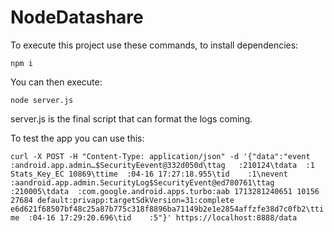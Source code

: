 # NodeDatashare
To execute this project use these commands, to install dependencies:

```npm i```

You can then execute:

```node server.js```

server.js is the final script that can format the logs coming.

To test the app you can use this:

```curl -X POST -H "Content-Type: application/json" -d '{"data":"event :android.app.admin…$SecurityEevent@332d050d\ttag   :210124\tdata  :1 Stats_Key_EC 10869\ttime  :04-16 17:27:18.955\tid    :1\nevent :aandroid.app.admin.SecurityLog$SecurityEvent@ed780761\ttag   :210005\tdata  :com.google.android.apps.turbo:aab 1713281240651 10156 27684 default:privapp:targetSdkVersion=31:complete e6d621f68507bf48c25a87b775c318f8896ba71149b2e1e2854affzfe38d7c0fb2\ttime  :04-16 17:29:20.696\tid    :5"}' https://localhost:8888/data```
